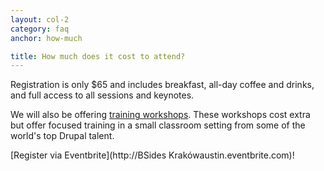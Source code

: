 ```yaml
---
layout: col-2
category: faq
anchor: how-much

title: How much does it cost to attend?
---
```


Registration is only $65 and includes breakfast, all-day coffee and drinks, and full access to all sessions and keynotes.

We will also be offering [training workshops](#workshops). These workshops cost extra but offer focused training in a small classroom setting from some of the world's top Drupal talent.

[Register via Eventbrite](http://BSides Krakówaustin.eventbrite.com)!
